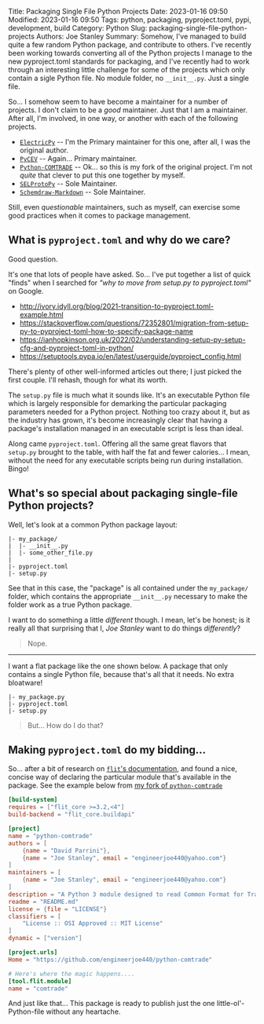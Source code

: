 Title: Packaging Single File Python Projects
Date: 2023-01-16 09:50
Modified: 2023-01-16 09:50
Tags: python, packaging, pyproject.toml, pypi, development, build
Category: Python
Slug: packaging-single-file-python-projects
Authors: Joe Stanley
Summary: Somehow, I've managed to build quite a few random Python package, and contribute to others. I've recently been working towards converting all of the Python projects I manage to the new pyproject.toml standards for packaging, and I've recently had to work through an interesting little challenge for some of the projects which only contain a sigle Python file. No module folder, no `__init__.py`. Just a single file.

So... I somehow seem to have become a maintainer for a number of projects. I don't claim to be a *good* maintainer. Just that I am a maintainer. After all,
I'm involved, in one way, or another with each of the following projects.

* [`ElectricPy`](https://github.com/engineerjoe440/ElectricPy) -- I'm the Primary maintainer for this one, after all, I was the original author.
* [`PyCEV`](https://github.com/engineerjoe440/pycev) -- Again... Primary maintainer.
* [`Python-COMTRADE`](https://github.com/engineerjoe440/python-comtrade) -- Ok... so this is my fork of the original project. I'm not *quite* that clever to put this one together by myself.
* [`SELProtoPy`](https://github.com/engineerjoe440/selprotopy) -- Sole Maintainer.
* [`Schemdraw-Markdown`](https://github.com/engineerjoe440/schemdraw-markdown) -- Sole Maintainer.

Still, even *questionable* maintainers, such as myself, can exercise some good practices when it comes to package management.

## What is `pyproject.toml` and why do we care?

Good question.

It's one that lots of people have asked. So... I've put together a list of quick "finds" when I searched for *"why to move from setup.py to pyproject.toml"* on Google.

* http://ivory.idyll.org/blog/2021-transition-to-pyproject.toml-example.html
* https://stackoverflow.com/questions/72352801/migration-from-setup-py-to-pyproject-toml-how-to-specify-package-name
* https://ianhopkinson.org.uk/2022/02/understanding-setup-py-setup-cfg-and-pyproject-toml-in-python/
* https://setuptools.pypa.io/en/latest/userguide/pyproject_config.html

There's plenty of other well-informed articles out there; I just picked the first couple. I'll rehash, though for what its worth.

The `setup.py` file is much what it sounds like. It's an executable Python file which is largely responsible for demarking the particular packaging parameters needed
for a Python project. Nothing too crazy about it, but as the industry has grown, it's become increasingly clear that having a package's installation managed in an
executable script is less than ideal.

Along came `pyproject.toml`. Offering all the same great flavors that `setup.py` brought to the table, with half the fat and fewer calories... I mean, without the
need for any executable scripts being run during installation. Bingo!

## What's so special about packaging single-file Python projects?

Well, let's look at a common Python package layout:

```
|- my_package/
|  |- __init__.py
|  |- some_other_file.py
|
|- pyproject.toml
|- setup.py
```

See that in this case, the "package" is all contained under the `my_package/` folder, which contains the appropriate `__init__.py` necessary to make the folder work
as a true Python package.

I want to do something a little *different* though. I mean, let's be honest; is it really all that surprising that I, *Joe Stanley* want to do things *differently*?

> Nope.

------

I want a flat package like the one shown below. A package that only contains a single Python file, because that's all that it needs. No extra bloatware!

```
|- my_package.py
|- pyproject.toml
|- setup.py
```

> But... How do I do that?

## Making `pyproject.toml` do my bidding...

So... after a bit of research on [`flit`'s documentation](https://flit.pypa.io/en/stable/pyproject_toml.html?highlight=tool.flit.module#module-section), and
found a nice, concise way of declaring the particular module that's available in the package. See the example below from
[my fork of `python-comtrade`](https://github.com/engineerjoe440/python-comtrade/blob/master/pyproject.toml)

```toml
[build-system]
requires = ["flit_core >=3.2,<4"]
build-backend = "flit_core.buildapi"

[project]
name = "python-comtrade"
authors = [
    {name = "David Parrini"},
    {name = "Joe Stanley", email = "engineerjoe440@yahoo.com"}
]
maintainers = [
    {name = "Joe Stanley", email = "engineerjoe440@yahoo.com"}
]
description = "A Python 3 module designed to read Common Format for Transient Data Exchange (COMTRADE) files."
readme = "README.md"
license = {file = "LICENSE"}
classifiers = [
    "License :: OSI Approved :: MIT License"
]
dynamic = ["version"]

[project.urls]
Home = "https://github.com/engineerjoe440/python-comtrade"

# Here's where the magic happens....
[tool.flit.module]
name = "comtrade"
```

And just like that... This package is ready to publish just the one little-ol'-Python-file without any heartache.
